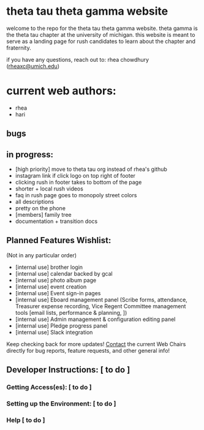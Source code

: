 # theta tau theta gamma website
welcome to the repo for the theta tau theta gamma website. theta gamma is the theta tau chapter at the university of michigan. this website is meant to serve as a landing page for rush candidates to learn about the chapter and fraternity.

if you have any questions, reach out to: rhea chowdhury (rheaxc@umich.edu)

# current web authors:
* rhea 
* hari 

## bugs

## in progress:
* [high priority] move to theta tau org instead of rhea's github 
* instagram link if click logo on top right of footer
* clicking rush in footer takes to bottom of the page
* shorter + local rush videos
* faq in rush page goes to monopoly street colors
* all descriptions
* pretty on the phone
* [members] family tree
* documentation + transition docs

## Planned Features Wishlist:
(Not in any particular order)

* [internal use] brother login
* [internal use] calendar backed by gcal
* [internal use] photo album page
* [internal use] event creation
* [internal use] Event sign-in pages
* [internal use] Eboard management panel (Scribe forms, attendance, Treasurer expense recording, Vice Regent Committee management tools [email lists, performance & planning, ])
* [internal use] Admin management & configuration editing panel
* [internal use] Pledge progress panel
* [internal use] Slack integration

Keep checking back for more updates! [Contact](tht-web.committee@umich.edu) the current Web Chairs directly for bug reports, feature requests, and other general info!

## Developer Instructions: [ to do ]

### Getting Access(es): [ to do ]

### Setting up the Environment: [ to do ]

### Help [ to do ]

